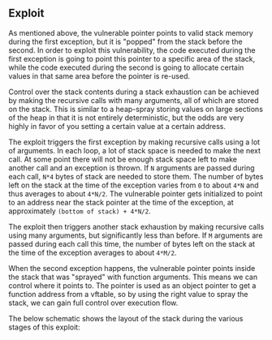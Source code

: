 Exploit
-------
As mentioned above, the vulnerable pointer points to valid stack memory during
the first exception, but it is "popped" from the stack before the second. In
order to exploit this vulnerability, the code executed during the first
exception is going to point this pointer to a specific area of the stack, while
the code executed during the second is going to allocate certain values in that
same area before the pointer is re-used.

Control over the stack contents during a stack exhaustion can be achieved by
making the recursive calls with many arguments, all of which are stored on the
stack. This is similar to a heap-spray storing values on large sections of the
heap in that it is not entirely deterministic, but the odds are very highly in
favor of you setting a certain value at a certain address.

The exploit triggers the first exception by making recursive calls using a lot
of arguments. In each loop, a lot of stack space is needed to make the next
call. At some point there will not be enough stack space left to make another
call and an exception is thrown. If `N` arguments are passed during each call,
`N*4` bytes of stack are needed to store them. The number of bytes left on the
stack at the time of the exception varies from `0` to about `4*N` and thus
averages to about `4*N/2`. The vulnerable pointer gets initialized to point to
an address near the stack pointer at the time of the exception, at
approximately `(bottom of stack) + 4*N/2`.

The exploit then triggers another stack exhaustion by making recursive calls
using many arguments, but significantly less than before. If `M` arguments are
passed during each call this time, the number of bytes left on the stack
at the time of the exception averages to about `4*M/2`.

When the second exception happens, the vulnerable pointer points inside the
stack that was "sprayed" with function arguments. This means we can control
where it points to. The pointer is used as an object pointer to get a function
address from a vftable, so by using the right value to spray the stack, we can
gain full control over execution flow.

The below schematic shows the layout of the stack during the various stages of
this exploit: